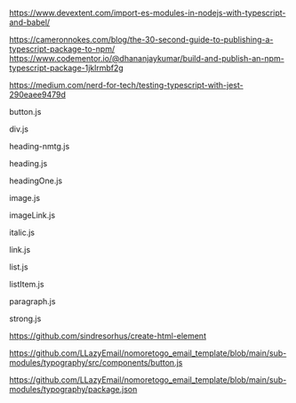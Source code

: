 https://www.devextent.com/import-es-modules-in-nodejs-with-typescript-and-babel/



https://cameronnokes.com/blog/the-30-second-guide-to-publishing-a-typescript-package-to-npm/
https://www.codementor.io/@dhananjaykumar/build-and-publish-an-npm-typescript-package-1jklrmbf2g



https://medium.com/nerd-for-tech/testing-typescript-with-jest-290eaee9479d




button.js

div.js

heading-nmtg.js

heading.js

headingOne.js

image.js

imageLink.js

italic.js

link.js

list.js

listItem.js

paragraph.js

strong.js






https://github.com/sindresorhus/create-html-element



https://github.com/LLazyEmail/nomoretogo_email_template/blob/main/sub-modules/typography/src/components/button.js


https://github.com/LLazyEmail/nomoretogo_email_template/blob/main/sub-modules/typography/package.json

